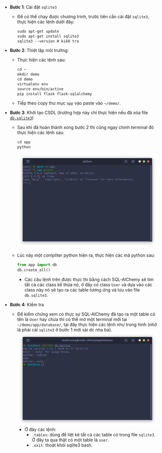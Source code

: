 * **Bước 1**: Cài đặt `sqlite3`
  * Để có thể chạy được chương trình, trước tiên cần cài đặt `sqlite3`, thực hiện các lệnh dưới đây:
    ```
    sudo apt-get update
    sudo apt-get install sqlite3
    sqlite3 --version # kiểm tra
    ```

* **Bước 2**: Thiệt lập môi trường:
  * Thực hiện các lệnh sau:
    ```
    cd ~
    mkdir demo
    cd demo
    virtualenv env
    source env/bin/active
    pip install flask flask-sqlalchemy
    ```

  * Tiếp theo copy thư mục `app` vào paste vào `~/demo/`.

* **Bước 3**: Khởi tạo CSDL (trường hợp này chỉ thực hiện nếu đã xóa file [`db.sqlite3`](./app/database/db.sqlite3))
  * Sau khi đã hoàn thành xong bước 2 thì cũng ngay chính terminal đó thực hiện các lệnh sau:
    ```
    cd app
    python
    ```
      ![](images/00.png)
  
  * Lúc này một compliter python hiện ra, thực hiện các mã python sau:
    ```python
    from app import db
    db.create_all()
    ```
      * Các câu lệnh trên được thực thi bằng cách SQL-AlChemy sẽ tìm tất cả các class kế thừa nó, ở đây có class `User` và dựa vào các class này nó sẽ tạo ra các table tương ứng và lưu vào file `db.sqlite3`.

* **Bước 4**: Kiểm tra
  * Để kiểm chứng xem có thực sự SQL-AlChemy đã tạo ra một table có tên là `User` hay chưa thì có thể mở một terminal mới tại `~/demo/app/database/`, tại đây thực hiện các lệnh như trong hình (nhớ là phải cài `sqlite3` ở bước 1 mới sài dc nha ba).
    ![](images/01.png)
    * Ở đây các lệnh:
      * `.tables`: dùng để liệt kê tất cả các table có trong file `sqlite3`. Ở đây ta qua thật có một table là `user`.
      * `.exit`: thoát khỏi sqlite3 bash. 